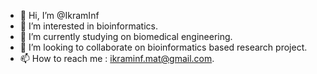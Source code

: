 - 👋 Hi, I’m @IkramInf
- 👀 I’m interested in bioinformatics.
- 🌱 I’m currently studying on biomedical engineering.
- 💞️ I’m looking to collaborate on bioinformatics based research project.
- 📫 How to reach me : ikraminf.mat@gmail.com.
